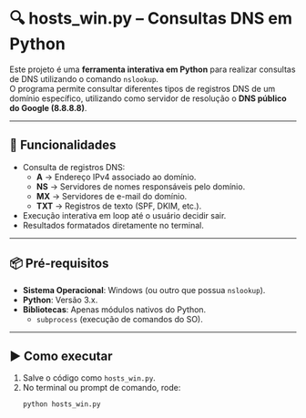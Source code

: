 # 🔍 hosts_win.py – Consultas DNS em Python

Este projeto é uma **ferramenta interativa em Python** para realizar consultas de DNS utilizando o comando `nslookup`.  
O programa permite consultar diferentes tipos de registros DNS de um domínio específico, utilizando como servidor de resolução o **DNS público do Google (8.8.8.8)**.

---

## 🚀 Funcionalidades
- Consulta de registros DNS:  
  - **A** → Endereço IPv4 associado ao domínio.  
  - **NS** → Servidores de nomes responsáveis pelo domínio.  
  - **MX** → Servidores de e-mail do domínio.  
  - **TXT** → Registros de texto (SPF, DKIM, etc.).  
- Execução interativa em loop até o usuário decidir sair.  
- Resultados formatados diretamente no terminal.  

---

## 📦 Pré-requisitos
- **Sistema Operacional**: Windows (ou outro que possua `nslookup`).  
- **Python**: Versão 3.x.  
- **Bibliotecas**: Apenas módulos nativos do Python.  
  - `subprocess` (execução de comandos do SO).  

---

## ▶️ Como executar
1. Salve o código como `hosts_win.py`.  
2. No terminal ou prompt de comando, rode:  
   ```bash
   python hosts_win.py
